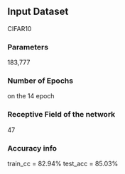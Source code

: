 
## Input Dataset

CIFAR10


### Parameters

183,777

### Number of Epochs 

on the 14 epoch

### Receptive Field of the network 

47


### Accuracy info 

train_cc = 82.94%
test_acc = 85.03%
